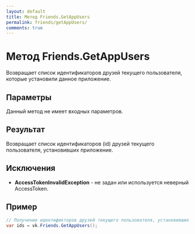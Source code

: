 ```yaml
---
layout: default
title: Метод Friends.GetAppUsers
permalink: friends/getAppUsers/
comments: true
---
```

# Метод Friends.GetAppUsers
Возвращает список идентификаторов друзей текущего пользователя, которые установили данное приложение.

## Параметры
Данный метод не имеет входных параметров.

## Результат
Возвращает список идентификаторов (id) друзей текущего пользователя, установивших приложение.

## Исключения
+ **AccessTokenInvalidException** - не задан или используется неверный AccessToken.

## Пример
```csharp
// Получение идентификторов друзей текущего пользователя, установивших приложение.
var ids = vk.Friends.GetAppUsers();
```
